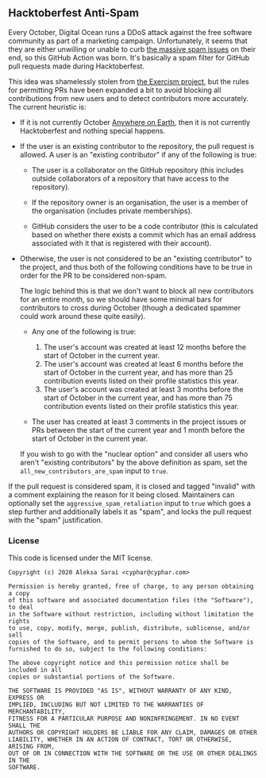 ## Hacktoberfest Anti-Spam ##

Every October, Digital Ocean runs a DDoS attack against the free software
community as part of a marketing campaign. Unfortunately, it seems that they
are either unwilling or unable to curb [the massive spam issues][spam] on their
end, so this GitHub Action was born. It's basically a spam filter for GitHub
pull requests made during Hacktoberfest.

This idea was shamelessly stolen from [the Exercism project][exercism-pr972],
but the rules for permitting PRs have been expanded a bit to avoid blocking all
contributions from new users and to detect contributors more accurately. The
current heuristic is:

 * If it is not currently October [Anywhere on Earth][AoE-tzinfo], then it is
   not currently Hacktoberfest and nothing special happens.

 * If the user is an existing contributor to the repository, the pull request
   is allowed. A user is an "existing contributor" if any of the following is
   true:

	 - The user is a collaborator on the GitHub repository (this includes
	   outside collaborators of a repository that have access to the
	   repository).

     - If the repository owner is an organisation, the user is a member of the
       organisation (includes private memberships).

     - GitHub considers the user to be a code contributor (this is calculated
       based on whether there exists a commit which has an email address
       associated with it that is registered with their account).

 * Otherwise, the user is not considered to be an "existing contributor" to the
   project, and thus both of the following conditions have to be true in order
   for the PR to be considered non-spam.

   The logic behind this is that we don't want to block all new contributors
   for an entire month, so we should have some minimal bars for contributors to
   cross during October (though a dedicated spammer could work around these
   quite easily).

   - Any one of the following is true:

     1. The user's account was created at least 12 months before the start of
        October in the current year.
     2. The user's account was created at least 6 months before the start of
        October in the current year, and has more than 25 contribution events
        listed on their profile statistics this year.
     3. The user's account was created at least 3 months before the start of
        October in the current year, and has more than 75 contribution events
        listed on their profile statistics this year.

   - The user has created at least 3 comments in the project issues or PRs
	 between the start of the current year and 1 month before the start of
	 October in the current year.

   If you wish to go with the "nuclear option" and consider all users who
   aren't "existing contributors" by the above definition as spam, set the
   `all_new_contributors_are_spam` input to `true`.

If the pull request is considered spam, it is closed and tagged "invalid" with
a comment explaining the reason for it being closed. Maintainers can optionally
set the `aggressive_spam_retaliation` input to `true` which goes a step further
and additionally labels it as "spam", and locks the pull request with the
"spam" justification.

[spam]: https://blog.domenic.me/hacktoberfest/
[AoE-tzinfo]: https://en.wikipedia.org/wiki/Anywhere_on_Earth
[exercism-pr972]: https://github.com/exercism/website/pull/972
[parse-duration]: https://www.npmjs.com/package/parse-duration

### License ###

This code is licensed under the MIT license.

```
Copyright (c) 2020 Aleksa Sarai <cyphar@cyphar.com>

Permission is hereby granted, free of charge, to any person obtaining a copy
of this software and associated documentation files (the "Software"), to deal
in the Software without restriction, including without limitation the rights
to use, copy, modify, merge, publish, distribute, sublicense, and/or sell
copies of the Software, and to permit persons to whom the Software is
furnished to do so, subject to the following conditions:

The above copyright notice and this permission notice shall be included in all
copies or substantial portions of the Software.

THE SOFTWARE IS PROVIDED "AS IS", WITHOUT WARRANTY OF ANY KIND, EXPRESS OR
IMPLIED, INCLUDING BUT NOT LIMITED TO THE WARRANTIES OF MERCHANTABILITY,
FITNESS FOR A PARTICULAR PURPOSE AND NONINFRINGEMENT. IN NO EVENT SHALL THE
AUTHORS OR COPYRIGHT HOLDERS BE LIABLE FOR ANY CLAIM, DAMAGES OR OTHER
LIABILITY, WHETHER IN AN ACTION OF CONTRACT, TORT OR OTHERWISE, ARISING FROM,
OUT OF OR IN CONNECTION WITH THE SOFTWARE OR THE USE OR OTHER DEALINGS IN THE
SOFTWARE.
```
